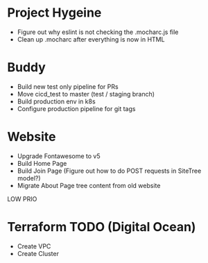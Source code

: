# Project Hygeine
- Figure out why eslint is not checking the .mocharc.js file
- Clean up .mocharc after everything is now in HTML

# Buddy
- Build new test only pipeline for PRs
- Move cicd_test to master (test / staging branch)
- Build production env in k8s
- Configure production pipeline for git tags

# Website
- Upgrade Fontawesome to v5
- Build Home Page
- Build Join Page (Figure out how to do POST requests in SiteTree model?)
- Migrate About Page tree content from old website

LOW PRIO
# Terraform TODO (Digital Ocean)
- Create VPC
- Create Cluster